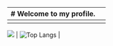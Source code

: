 |# Welcome to my profile.   |   |
|---|---|
| <picture>
  <source
    srcset="https://github-readme-stats.vercel.app/api?username=xarlos89&show_icons=true&theme=dark"
    media="(prefers-color-scheme: dark)"
  />
  <source
    srcset="https://github-readme-stats.vercel.app/api?username=xarlos89&show_icons=true"
    media="(prefers-color-scheme: light), (prefers-color-scheme: no-preference)"
  />
  <img src="https://github-readme-stats.vercel.app/api?username=xarlos89&show_icons=true" />
</picture>  | ![Top Langs](https://github-readme-stats.vercel.app/api/top-langs/?username=xarlos89&layout=compact)  |




